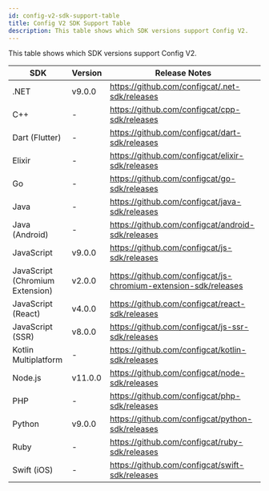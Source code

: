 ```yaml
---
id: config-v2-sdk-support-table
title: Config V2 SDK Support Table
description: This table shows which SDK versions support Config V2.
---
```


This table shows which SDK versions support Config V2.

| SDK                             | Version | Release Notes                                                   |
| ------------------------------- | ------- | --------------------------------------------------------------- |
| .NET                            | v9.0.0  | https://github.com/configcat/.net-sdk/releases                  |
| C++                             | -       | https://github.com/configcat/cpp-sdk/releases                   |
| Dart (Flutter)                  | -       | https://github.com/configcat/dart-sdk/releases                  |
| Elixir                          | -       | https://github.com/configcat/elixir-sdk/releases                |
| Go                              | -       | https://github.com/configcat/go-sdk/releases                    |
| Java                            | -       | https://github.com/configcat/java-sdk/releases                  |
| Java (Android)                  | -       | https://github.com/configcat/android-sdk/releases               |
| JavaScript                      | v9.0.0  | https://github.com/configcat/js-sdk/releases                    |
| JavaScript (Chromium Extension) | v2.0.0  | https://github.com/configcat/js-chromium-extension-sdk/releases |
| JavaScript (React)              | v4.0.0  | https://github.com/configcat/react-sdk/releases                 |
| JavaScript (SSR)                | v8.0.0  | https://github.com/configcat/js-ssr-sdk/releases                |
| Kotlin Multiplatform            | -       | https://github.com/configcat/kotlin-sdk/releases                |
| Node.js                         | v11.0.0 | https://github.com/configcat/node-sdk/releases                  |
| PHP                             | -       | https://github.com/configcat/php-sdk/releases                   |
| Python                          | v9.0.0  | https://github.com/configcat/python-sdk/releases                |
| Ruby                            | -       | https://github.com/configcat/ruby-sdk/releases                  |
| Swift (iOS)                     | -       | https://github.com/configcat/swift-sdk/releases                 |